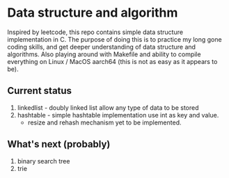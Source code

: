 # Data structure and algorithm

Inspired by leetcode, this repo contains simple data structure implementation in C. 
The purpose of doing this is to practice my long gone coding skills, and get deeper understanding of data structure and algorithms. Also playing around with Makefile and ability to compile everything on Linux / MacOS aarch64 (this is not as easy as it appears to be).

## Current status

1. linkedlist - doubly linked list allow any type of data to be stored
2. hashtable - simple hashtable implementation use int as key and value. 
   - resize and rehash mechanism yet to be implemented.

## What's next (probably)

1. binary search tree
2. trie
